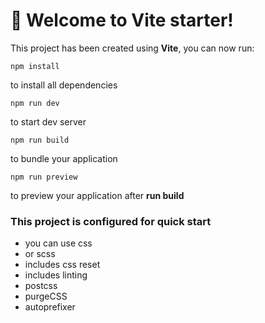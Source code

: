 # 🚀 Welcome to Vite starter!

This project has been created using **Vite**, you can now run:

```
npm install
```

to install all dependencies

```
npm run dev
```

to start dev server

```
npm run build
```

to bundle your application

```
npm run preview
```

to preview your application after **run build**

### This project is configured for quick start

- you can use css
- or scss
- includes css reset
- includes linting
- postcss
- purgeCSS
- autoprefixer
